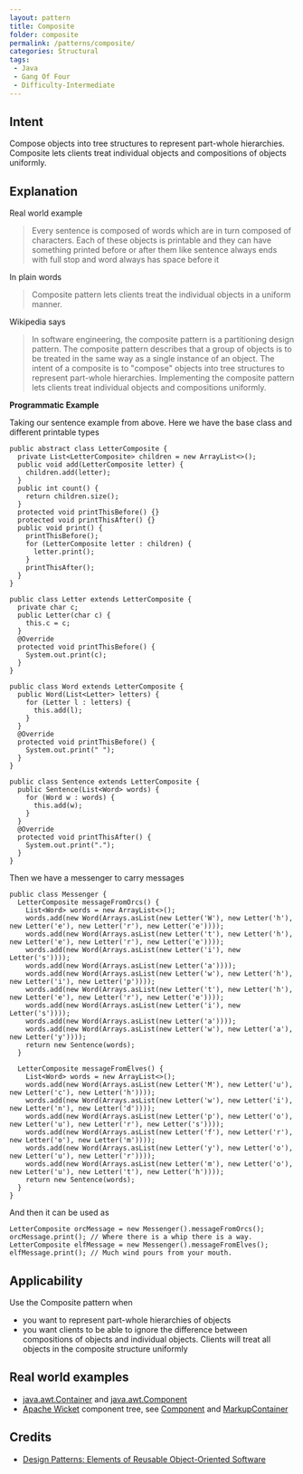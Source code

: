```yaml
---
layout: pattern
title: Composite
folder: composite
permalink: /patterns/composite/
categories: Structural
tags:
 - Java
 - Gang Of Four
 - Difficulty-Intermediate
---
```


## Intent
Compose objects into tree structures to represent part-whole
hierarchies. Composite lets clients treat individual objects and compositions
of objects uniformly.

## Explanation

Real world example

> Every sentence is composed of words which are in turn composed of characters. Each of these objects is printable and they can have something printed before or after them like sentence always ends with full stop and word always has space before it

In plain words

> Composite pattern lets clients treat the individual objects in a uniform manner.

Wikipedia says

> In software engineering, the composite pattern is a partitioning design pattern. The composite pattern describes that a group of objects is to be treated in the same way as a single instance of an object. The intent of a composite is to "compose" objects into tree structures to represent part-whole hierarchies. Implementing the composite pattern lets clients treat individual objects and compositions uniformly.

**Programmatic Example**

Taking our sentence example from above. Here we have the base class and different printable types

```
public abstract class LetterComposite {
  private List<LetterComposite> children = new ArrayList<>();
  public void add(LetterComposite letter) {
    children.add(letter);
  }
  public int count() {
    return children.size();
  }
  protected void printThisBefore() {}
  protected void printThisAfter() {}
  public void print() {
    printThisBefore();
    for (LetterComposite letter : children) {
      letter.print();
    }
    printThisAfter();
  }
}

public class Letter extends LetterComposite {
  private char c;
  public Letter(char c) {
    this.c = c;
  }
  @Override
  protected void printThisBefore() {
    System.out.print(c);
  }
}

public class Word extends LetterComposite {
  public Word(List<Letter> letters) {
    for (Letter l : letters) {
      this.add(l);
    }
  }
  @Override
  protected void printThisBefore() {
    System.out.print(" ");
  }
}

public class Sentence extends LetterComposite {
  public Sentence(List<Word> words) {
    for (Word w : words) {
      this.add(w);
    }
  }
  @Override
  protected void printThisAfter() {
    System.out.print(".");
  }
}
```

Then we have a messenger to carry messages

```
public class Messenger {
  LetterComposite messageFromOrcs() {
    List<Word> words = new ArrayList<>();
    words.add(new Word(Arrays.asList(new Letter('W'), new Letter('h'), new Letter('e'), new Letter('r'), new Letter('e'))));
    words.add(new Word(Arrays.asList(new Letter('t'), new Letter('h'), new Letter('e'), new Letter('r'), new Letter('e'))));
    words.add(new Word(Arrays.asList(new Letter('i'), new Letter('s'))));
    words.add(new Word(Arrays.asList(new Letter('a'))));
    words.add(new Word(Arrays.asList(new Letter('w'), new Letter('h'), new Letter('i'), new Letter('p'))));
    words.add(new Word(Arrays.asList(new Letter('t'), new Letter('h'), new Letter('e'), new Letter('r'), new Letter('e'))));
    words.add(new Word(Arrays.asList(new Letter('i'), new Letter('s'))));
    words.add(new Word(Arrays.asList(new Letter('a'))));
    words.add(new Word(Arrays.asList(new Letter('w'), new Letter('a'), new Letter('y'))));
    return new Sentence(words);
  }

  LetterComposite messageFromElves() {
    List<Word> words = new ArrayList<>();
    words.add(new Word(Arrays.asList(new Letter('M'), new Letter('u'), new Letter('c'), new Letter('h'))));
    words.add(new Word(Arrays.asList(new Letter('w'), new Letter('i'), new Letter('n'), new Letter('d'))));
    words.add(new Word(Arrays.asList(new Letter('p'), new Letter('o'), new Letter('u'), new Letter('r'), new Letter('s'))));
    words.add(new Word(Arrays.asList(new Letter('f'), new Letter('r'), new Letter('o'), new Letter('m'))));
    words.add(new Word(Arrays.asList(new Letter('y'), new Letter('o'), new Letter('u'), new Letter('r'))));
    words.add(new Word(Arrays.asList(new Letter('m'), new Letter('o'), new Letter('u'), new Letter('t'), new Letter('h'))));
    return new Sentence(words);
  }
}
```

And then it can be used as

```
LetterComposite orcMessage = new Messenger().messageFromOrcs();
orcMessage.print(); // Where there is a whip there is a way.
LetterComposite elfMessage = new Messenger().messageFromElves();
elfMessage.print(); // Much wind pours from your mouth.
```

## Applicability
Use the Composite pattern when

* you want to represent part-whole hierarchies of objects
* you want clients to be able to ignore the difference between compositions of objects and individual objects. Clients will treat all objects in the composite structure uniformly

## Real world examples

* [java.awt.Container](http://docs.oracle.com/javase/8/docs/api/java/awt/Container.html) and [java.awt.Component](http://docs.oracle.com/javase/8/docs/api/java/awt/Component.html)
* [Apache Wicket](https://github.com/apache/wicket) component tree, see [Component](https://github.com/apache/wicket/blob/91e154702ab1ff3481ef6cbb04c6044814b7e130/wicket-core/src/main/java/org/apache/wicket/Component.java) and [MarkupContainer](https://github.com/apache/wicket/blob/b60ec64d0b50a611a9549809c9ab216f0ffa3ae3/wicket-core/src/main/java/org/apache/wicket/MarkupContainer.java)

## Credits

* [Design Patterns: Elements of Reusable Object-Oriented Software](http://www.amazon.com/Design-Patterns-Elements-Reusable-Object-Oriented/dp/0201633612)

